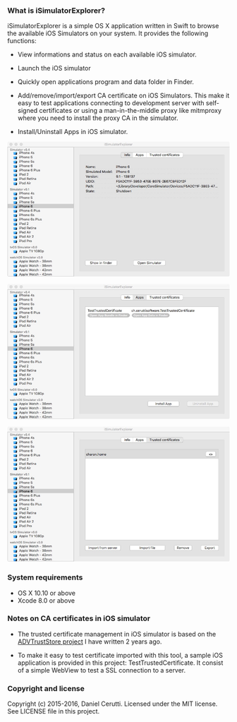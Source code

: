 ### What is iSimulatorExplorer? ###

iSimulatorExplorer is a simple OS X application written in Swift to browse the available iOS Simulators on your system. It provides the following functions:

* View informations and status on each available iOS simulator.

* Launch the iOS simulator

* Quickly open applications program and data folder in Finder.

* Add/remove/import/export CA certificate on iOS Simulators. This make it easy to test applications connecting to development server with self-signed certificates or using a man-in-the-middle proxy like mitmproxy where you need to install the proxy CA in the simulator.

* Install/Uninstall Apps in iOS simulator.

![iSimulatorExplorer screen](img/screen1.jpg)

![iSimulatorExplorer screen](img/screen2.jpg)

![iSimulatorExplorer screen](img/screen3.jpg)

### System requirements ###

* OS X 10.10 or above
* Xcode 8.0 or above

### Notes on CA certificates in iOS simulator ###

* The trusted certificate management in iOS simulator is based on the [ADVTrustStore project](https://github.com/ADVTOOLS/ADVTrustStore) I have written 2 years ago.

* To make it easy to test certificate imported with this tool, a sample iOS application is provided in this project: TestTrustedCertificate. It consist of a simple WebView to test a SSL connection to a server.

### Copyright and license ###

Copyright (c) 2015-2016, Daniel Cerutti. Licensed under the MIT license. See LICENSE file in this project.
